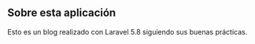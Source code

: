## Sobre esta aplicación

Esto es un blog realizado con Laravel 5.8 siguiendo sus buenas prácticas.
